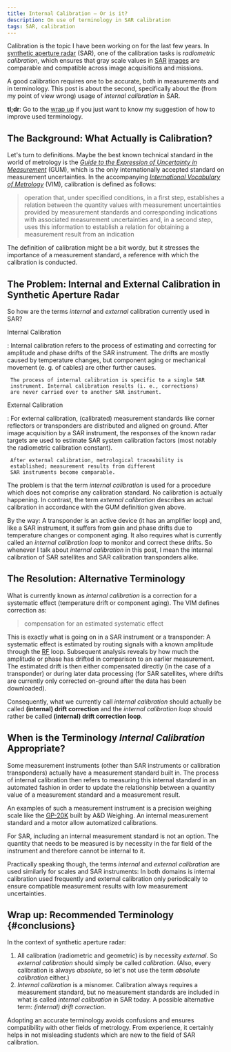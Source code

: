 ```yaml
---
title: Internal Calibration – Or is it?
description: On use of terminology in SAR calibration
tags: SAR, calibration
---
```


Calibration is the topic I have been working on for the last few
years. In
[synthetic aperture radar](https://en.wikipedia.org/wiki/Synthetic_aperture_radar)
(SAR), one of the calibration tasks is *radiometric calibration*,
which ensures that gray scale values in
[SAR](http://www.dlr.de/eo/en/desktopdefault.aspx/tabid-6695/10983_read-10126/gallery-1/gallery_read-Image.1.3751/)
[images](http://www.dlr.de/eo/en/desktopdefault.aspx/tabid-6695/10983_read-10126/gallery-1/gallery_read-Image.1.3770/)
are comparable and compatible across image acquisitions and missions.

A good calibration requires one to be accurate, both in measurements and in terminology. This post is about the second, specifically about the (from my point of view wrong) usage of *internal calibration* in SAR.

**tl;dr**: Go to the [wrap up](#conclusions) if you just want to know
my suggestion of how to improve used terminology.


## The Background: What Actually is Calibration?

Let's turn to definitions. Maybe the best known technical standard in
the world of metrology is the
[*Guide to the Expression of Uncertainty in Measurement*](http://www.bipm.org/en/publications/guides/gum.html)
(GUM), which is the only internationally accepted standard on
measurement uncertainties. In the accompanying
[*International Vocabulary of Metrology*](http://www.bipm.org/en/publications/guides/#vim)
(VIM), calibration is defined as follows:

> operation that, under specified conditions, in a first step,
> establishes a relation between the quantity values with measurement
> uncertainties provided by measurement standards and corresponding
> indications with associated measurement uncertainties and, in a
> second step, uses this information to establish a relation for
> obtaining a measurement result from an indication

The definition of calibration might be a bit wordy, but it stresses
the importance of a measurement standard, a reference with which the
calibration is conducted.




## The Problem: Internal and External Calibration in Synthetic Aperture Radar

So how are the terms *internal* and *external* calibration currently
used in SAR?

Internal Calibration

:    Internal calibration refers to the process of estimating and
     correcting for amplitude and phase drifts of the SAR
     instrument. The drifts are mostly caused by temperature changes,
     but component aging or mechanical movement (e. g. of cables) are
     other further causes.

     The process of internal calibration is specific to a single SAR
     instrument. Internal calibration results (i. e., corrections)
     are never carried over to another SAR instrument.

External Calibration

:    For external calibration, (calibrated) measurement standards like
     corner reflectors or transponders are distributed and aligned on
     ground. After image acquisition by a SAR instrument, the
     responses of the known radar targets are used to estimate SAR
     system calibration factors (most notably the radiometric
     calibration constant).

     After external calibration, metrological traceability is
     established; measurement results from different
     SAR instruments become comparable.

The problem is that the term *internal calibration* is used for a
procedure which does not comprise any calibration standard. No
calibration is actually happening. In contrast, the term *external
calibration* describes an actual calibration in accordance with the
GUM definition given above.

By the way: A transponder is an active device (it has an amplifier
loop) and, like a SAR instrument, it suffers from gain and phase
drifts due to temperature changes or component aging. It also requires
what is currently called an *internal calibration loop* to monitor and
correct these drifts. So whenever I talk about *internal calibration*
in this post, I mean the internal calibration of SAR satellites and
SAR calibration transponders alike.



## The Resolution: Alternative Terminology

What is currently known as *internal calibration* is a correction for
a systematic effect (temperature drift or component aging). The VIM
defines correction as:

> compensation for an estimated systematic effect

This is exactly what is going on in a SAR instrument or a transponder:
A systematic effect is estimated by routing signals with a known
amplitude through the
[RF](http://en.wikipedia.org/wiki/Radio_frequency) loop. Subsequent
analysis reveals by how much the amplitude or phase has drifted in
comparison to an earlier measurement. The estimated drift is then
either compensated directly (in the case of a transponder) or during
later data processing (for SAR satellites, where drifts are currently
only corrected on-ground after the data has been downloaded).

Consequently, what we currently call *internal calibration* should
actually be called **(internal) drift correction** 
and the *internal calibration loop* should rather be called **(internal)
drift correction loop**.




## When is the Terminology *Internal Calibration* Appropriate?

Some measurement instruments (other than SAR instruments or
calibration transponders) actually have a measurement standard built
in. The process of internal calibration then refers to measuring this
internal standard in an automated fashion in order to update the
relationship between a quantity value of a measurement standard and a
measurement result.

An examples of such a measurement instrument is a precision weighing
scale like the
[GP-20K](http://www.aandd.jp/products/weighing/balance/industrial/gp.html)
built by A&D Weighing. An internal measurement standard and a motor
allow automatized calibrations.

For SAR, including an internal measurement standard is not an
option. The quantity that needs to be measured is by necessity in the
far field of the instrument and therefore cannot be internal to it.

Practically speaking though, the terms *internal* and *external
calibration* are used similarly for scales and SAR instruments: In
both domains is internal calibration used frequently and external
calibration only periodically to ensure compatible measurement results
with low measurement uncertainties.


## Wrap up: Recommended Terminology {#conclusions}

In the context of synthetic aperture radar:

1. All calibration (radiometric and geometric) is by necessity
   *external*. So *external calibration* should simply be called
   *calibration*. (Also, every calibration is always *absolute*, so
   let's not use the term *absolute calibration* either.)
2. *Internal calibration* is a misnomer. Calibration always requires a
   measurement standard, but no measurement standards are included in
   what is called *internal calibration* in SAR today. A possible
   alternative term: *(internal) drift correction*.

Adopting an accurate terminology avoids confusions and ensures
compatibility with other fields of metrology. From experience, it
certainly helps in not misleading students which are new
to the field of SAR calibration.


